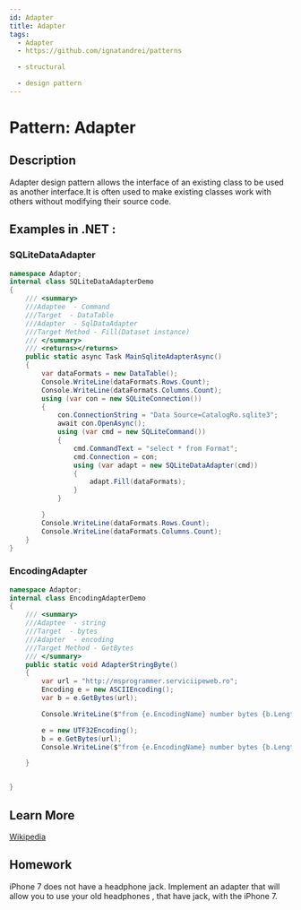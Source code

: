 ```yaml
---
id: Adapter
title: Adapter
tags:
  - Adapter
  - https://github.com/ignatandrei/patterns

  - structural

  - design pattern
---
```


# Pattern:  Adapter

## Description

Adapter design pattern allows the interface of an existing class to be used as another interface.It is often used to make existing classes work with others without modifying their source code.

## Examples in .NET : 


###  SQLiteDataAdapter
```csharp showLineNumbers title="SQLiteDataAdapter example for Pattern Adapter"
namespace Adaptor;
internal class SQLiteDataAdapterDemo
{
    /// <summary>
    ///Adaptee  - Command 
    ///Target  - DataTable
    ///Adapter  - SqlDataAdapter
    ///Target Method - Fill(Dataset instance)
    /// </summary>
    /// <returns></returns>
    public static async Task MainSqliteAdapterAsync()
    {
        var dataFormats = new DataTable();
        Console.WriteLine(dataFormats.Rows.Count);
        Console.WriteLine(dataFormats.Columns.Count);
        using (var con = new SQLiteConnection())
        {
            con.ConnectionString = "Data Source=CatalogRo.sqlite3";
            await con.OpenAsync();
            using (var cmd = new SQLiteCommand())
            {
                cmd.CommandText = "select * from Format";
                cmd.Connection = con;
                using (var adapt = new SQLiteDataAdapter(cmd))
                {
                    adapt.Fill(dataFormats);
                }
            }

        }
        Console.WriteLine(dataFormats.Rows.Count);
        Console.WriteLine(dataFormats.Columns.Count);
    }
}

```


###  EncodingAdapter
```csharp showLineNumbers title="EncodingAdapter example for Pattern Adapter"
namespace Adaptor;
internal class EncodingAdapterDemo
{
    /// <summary>
    ///Adaptee  - string 
    ///Target  - bytes
    ///Adapter  - encoding
    ///Target Method - GetBytes
    /// </summary>
    public static void AdapterStringByte()
    {
        var url = "http://msprogrammer.serviciipeweb.ro";
        Encoding e = new ASCIIEncoding();
        var b = e.GetBytes(url);

        Console.WriteLine($"from {e.EncodingName} number bytes {b.Length}");

        e = new UTF32Encoding();
        b = e.GetBytes(url);
        Console.WriteLine($"from {e.EncodingName} number bytes {b.Length}");

    }


}

```


## Learn More

[Wikipedia](https://en.wikipedia.org/wiki/Adapter_pattern)

## Homework

iPhone 7 does not have a headphone jack. Implement an adapter that will allow you to use your old headphones , that have jack, with the iPhone 7.


